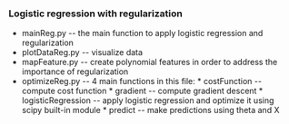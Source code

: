 ### Logistic regression with regularization

* mainReg.py -- the main function to apply logistic regression and regularization
* plotDataReg.py -- visualize data
* mapFeature.py -- create polynomial features in order to address the importance of regularization
* optimizeReg.py -- 4 main functions in this file:
      * costFunction -- compute cost function
      * gradient -- compute gradient descent
      * logisticRegression -- apply logistic regression and optimize it using scipy built-in module
      * predict -- make predictions using theta and X
